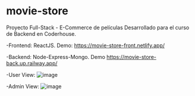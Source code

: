 # movie-store

Proyecto Full-Stack - E-Commerce de películas
Desarrollado para el curso de Backend en Coderhouse.



-Frontend: ReactJS. Demo: https://movie-store-front.netlify.app/



-Backend: Node-Express-Mongo. Demo https://movie-store-back.up.railway.app/



-User View:
![image](https://user-images.githubusercontent.com/93352214/202341768-d6778f79-ce5d-427f-a621-eca7beca2106.png)



-Admin View:
![image](https://user-images.githubusercontent.com/93352214/202341638-06bfd74b-eb99-4912-93a6-d21528dcf742.png)








